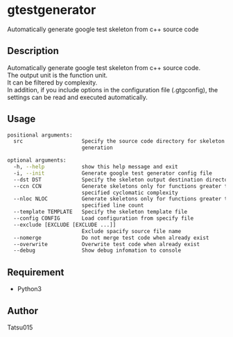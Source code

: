# gtestgenerator

Automatically generate google test skeleton from c++ source code

## Description
Automatically generate google test skeleton from c++ source code.  
The output unit is the function unit.  
It can be filtered by complexity.  
In addition, if you include options in the configuration file (.gtgconfig), the settings can be read and executed automatically.


## Usage
~~~bash
positional arguments:
  src                   Specify the source code directory for skeleton
                        generation

optional arguments:
  -h, --help            show this help message and exit
  -i, --init            Generate google test generator config file
  --dst DST             Specify the skeleton output destination directory
  --ccn CCN             Generate skeletons only for functions greater than the
                        specified cyclomatic complexity
  --nloc NLOC           Generate skeletons only for functions greater than the
                        specified line count
  --template TEMPLATE   Specify the skeleton template file
  --config CONFIG       Load configuration from specify file
  --exclude [EXCLUDE [EXCLUDE ...]]
                        Exclude spacify source file name
  --nomerge             Do not merge test code when already exist
  --overwrite           Overwrite test code when already exist
  --debug               Show debug infomation to console
~~~

## Requirement
* Python3

## Author
Tatsu015
